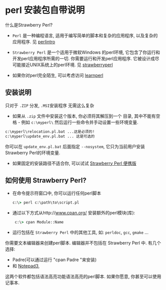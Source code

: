 # perl 安装包自带说明

什么是Strawberry Perl?

+ `Perl` 是一种编程语言, 适用于编写简单的脚本和复杂的应用程序, 以及复杂的应用程序.
见  [perlintro](http://perldoc.perl.org/perlintro.html)

+ `Strawberry Perl` 是一个适用于微软Windows 的perl环境,
它包含了你运行和开发perl应用程序所需的一切.
你需要运行和开发perl应用程序. 它被设计成尽可能接近UNIX系统上的perl环境.
见 [strawberryperl](http://strawberryperl.com/)

+ 如果你对perl完全陌生, 可以考虑访问 [learnperl](http://learn.perl.org/)

## 安装说明

只对于 `.ZIP` 分发, `.MSI`安装程序 无需这么复杂

+ 如果从 `.zip` 文件中安装这个版本,
你必须将其解压到一个 目录, 其中不能有空格 - 例如 `c:\myperl\`
然后运行一些命令并手动设置一些环境变量.

```cmd
c:\myperl\relocation.pl.bat ...这是必须的!
c:\myperl\update_env.pl.bat ... 这是可选的
```

你可以在 `update_env.pl.bat` 后面指定 `--nosystem`,
它只为当前用户安装 Strawberry  Perl的环境变量.

+ 如果固定的安装路径不适合你,
可以试试 [Strawberry Perl  便携版](http://strawberryperl.com/releases.html)

## 如何使用 Strawberry Perl?

+ 在命令提示符窗口中, 你可以运行任何perl脚本

    ```cmd
    c:\> perl c:\path\to\script.pl
    ```

+ 通过以下方式从http://www.cpan.org/ 安装额外的perl模块(库):

    ```cmd
     c:\> cpan Module::Name
    ```

+ 运行包括在 `Strawberry Perl` 中的其他工具, 如: `perldoc`, `gcc`, `gmake` ...

你需要文本编辑器来创建perl脚本.
编辑器并不包括在 Strawberry Perl 中. 有几个选择:

+ Padre(可以通过运行  "cpan Padre "来安装)
+ 和 [Notepad3](https://sourceforge.net/projects/notepad3/),

这两个软件都包括语法高亮功能语法高亮的perl脚本. 如果你愿意, 你甚至可以使用记事本.
